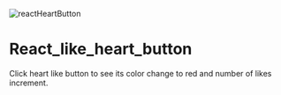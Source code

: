 ![reactHeartButton](https://github.com/adnanyangilic/React_like_heart_button/assets/65245974/31d0c11f-f8eb-4dfb-85b4-152573091776)
# React_like_heart_button
Click heart like button to see its color change to red and number of likes increment.
